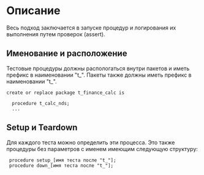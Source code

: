 # Описание
Весь подход заключается в запуске процедур и логирования их выполнения путем проверок (assert).
## Именование и расположение
Тестовые процедуры должны распологаться внутри пакетов и иметь префикс в наименовании "t_". 
Пакеты также должны иметь префикс в наименовании "t_".
```plsql
create or replace package t_finance_calc is

  procedure t_calc_nds;
  ...
```
## Setup и Teardown
Для каждого теста можно определить эти процесса. Это также процедуры без параметров с именем имеющим следующую структуру:
```plsql
 procedure setup_[имя теста после "t_"];
 procedure down_[имя теста после "t_"];
``` 
